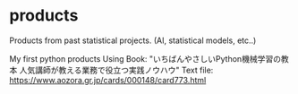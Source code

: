 # products
Products from past statistical projects. (AI, statistical models, etc..)

My first python products
Using 
Book: "いちばんやさしいPython機械学習の教本 人気講師が教える業務で役立つ実践ノウハウ"
Text file: https://www.aozora.gr.jp/cards/000148/card773.html
